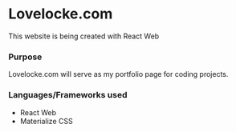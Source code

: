 # Lovelocke.com
This website is being created with React Web

### Purpose
Lovelocke.com will serve as my portfolio page for coding projects.

### Languages/Frameworks used
* React Web
* Materialize CSS